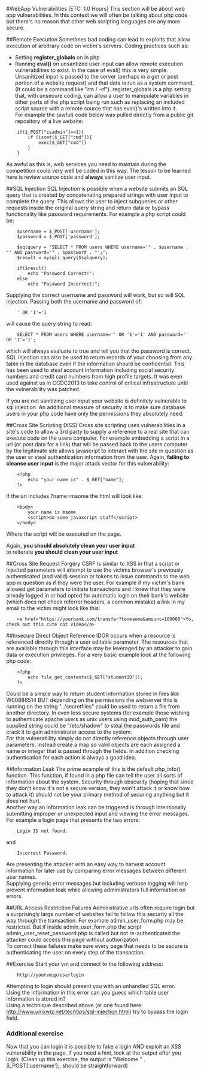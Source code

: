#WebApp Vulnerabilities [ETC: 1.0 Hours]
This section will be about web app vulnerabilities. In this context we will often be talking about php code but there's no reason that other web scripting languages are any more secure.

##Remote Execution
Sometimes bad coding can lead to exploits that allow execution of arbitrary code on victim's servers. Coding practices such as:
* Setting __register_globals__ on in php
* Running __eval()__ on unsantized user input
can allow remote execution vulnerabilities to exist. In the case of eval() this is very simple. Unsanitized input is passed to the server (perhaps in a get or post portion of a website request) and that data is run as a system command. (It could be a command like "rm / -rf"). register_globals is a php setting that, with unsecure coding, can allow a user to manipulate variables in other parts of the php script being run such as replacing an included script source with a remote source that has eval()'s written into it.  
For example the (awful) code below was pulled directly from a public git repository of a live website:
~~~
    if($_POST["isadmin"]==1){
        if (isset($_GET["cmd"]){
            exec($_GET["cmd"])
        }
    }
~~~
As awful as this is, web services you need to maintain during the competition could very well be coded in this way.
The lesson to be learned here is review source code and __always__ sanitize user input.

##SQL Injection
SQL Injection is possible when a website submits an SQL query that is created by concatenating prepared strings with user input to complete the query. This allows the user to inject subqueries or other requests inside the original query string and return data or bypass functionality like password requirements. For example a php script could be:
~~~
    $username = $_POST['username'];
    $password = $_POST['password'];
    
    $sqlquery = "SELECT * FROM users WHERE username='" . $username . "' AND password='" . $password . "';";
    $result = mysqli_query($sqlquery);
    
    if($result)
        echo "Password Correct!";
    else
        echo "Password Incorrect!";
~~~~
Supplying the correct username and password will work, but so will SQL injection. Passing both the username and password of:
~~~
    ' OR '1'='1
~~~
will cause the query string to read:
~~~
    SELECT * FROM users WHERE username='' OR '1'='1' AND password='' OR '1'='1';
~~~
which will always evaluate to true and tell you that the password is correct. SQL injection can also be used to return records of your choosing from any table in the database even if the information should be confidential. This has been used to steal account information including social security numbers and credit card numbers from high profile targets. It was even used against us in CCDC2013 to take control of critical infrastructure until the vulnerability was patched.  

If you are not sanitizing user input your website is definitely vulnerable to sql injection. An additional measure of security is to make sure database users in your php code have only the permissions they absolutely need.

##Cross Site Scripting (XSS)
Cross site scripting uses vulnerabilities in a site's code to allow a 3rd party to supply a reference to a real site that can execute code on the users computer. For example embedding a script in a url (or post data for a link) that will be passed back to the users computer by the legitimate site allows javascript to interact with the site in question as the user or steal authentication information from the user. Again, __failing to cleanse user input__ is the major attack vector for this vulnerability:
~~~
    <?php
        echo "your name is" . $_GET["name"];
    ?>
~~~
If the url includes ?name=maome<script>do some javascript stuff</script> the html will look like:
~~~
    <body>
        your name is maome
        <script>do some javascript stuff</script>
    </body>
~~~
Where the script will be executed on the page.

Again, __you should absolutely clean your user input__  
to reiterate __you should clean your user input__  

##Cross Site Request Forgery
CSRF is similar to XSS in that a script or injected parameters will attempt to use the victims browser's previously authenticated (and valid) session or tokens to issue commands to the web app in question as if they were the user. For example if my victim's bank allowed get parameters to initiate transactions and I knew that they were already logged in or had opted for automatic login on their bank's website (which does not check referrer headers, a common mistake) a link in my email to the victim might look like this:
~~~
    <a href="https://yourbank.com/transfer?to=maome&amount=100000">Yo, check out this cute cat video</a>
~~~

##Insecure Direct Object Reference
IDOR occurs when a resource is referenced directly through a user editable parameter. The resources that are available through this interface may be leveraged by an attacker to gain data or execution privileges. For a very basic example look at the following php code:
~~~
    <?php
        echo file_get_contents($_GET["studentID"]);
    ?>
~~~
Could be a simple way to return student information stored in files like W00886514 BUT depending on the permissions the webserver this is running on the string "../secretfiles" could be used to return a file from another directory. In even less secure systems (for example those wishing to authenticate apache users as unix users using mod_auth_pam) the supplied string could be "/etc/shadow" to steal the passwords file and crack it to gain administrator access to the system.  
For this vulnerability simply do not directly reference objects through user parameters. Instead create a map so valid objects are each assigned a name or integer that is passed through the fields. In addition checking authentication for each action is always a good idea.

##Information Leak
The prime example of this is the default php_info() function. This function, if found in a php file can tell the user all sorts of information about the system. Security through obscurity (hoping that since they don't know it's not a secure version, they won't attack it or know how to attack it) should not be your primary method of securing anything but it does not hurt.  
Another way an information leak can be triggered is through intentionally submitting improper or unexpected input and viewing the error messages.  
For example a login page that presents the two errors:
~~~
    Login ID not found.
~~~
and
~~~
    Incorrect Password.
~~~
Are presenting the attacker with an easy way to harvest account information for later use by comparing error messages between different user names.  
Supplying generic error messages but including verbose logging will help prevent information leak while allowing administrators full information on errors.

##URL Access Restriction Failures
Administrative urls often require login but a surprisingly large number of websites fail to follow this security all the way through the transaction. For example admin_user_form.php may be restricted. But if inside admin_user_form.php the script admin_user_reset_password.php is called but not re-authenticated the attacker could access this page without authorization.  
To correct these failures make sure every page that needs to be secure is authenticating the user on every step of the transaction.

##Exercise
Start your vm and connect to the following address:
~~~
    http://yourvmip/userlogin
~~~
Attempting to login should present you with an unhandled SQL error.  
Using the information in this error can you guess which table user information is stored in?  
Using a technique described above (or one found here: http://www.unixwiz.net/techtips/sql-injection.html) try to bypass the login field.  
### Additional exercise
Now that you can login it is possible to fake a login AND exploit an XSS vulnerability in the page. If you need a hint, look at the output after you login.
(Clean up this exercise, the output is "Welcome " . $_POST['username'];, should be straightforward)
